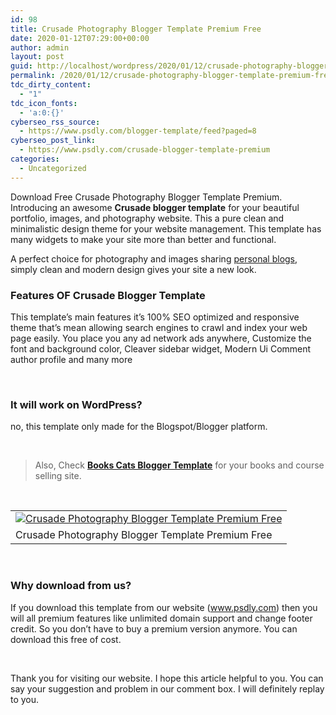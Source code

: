```yaml
---
id: 98
title: Crusade Photography Blogger Template Premium Free
date: 2020-01-12T07:29:00+00:00
author: admin
layout: post
guid: http://localhost/wordpress/2020/01/12/crusade-photography-blogger-template-premium-free/
permalink: /2020/01/12/crusade-photography-blogger-template-premium-free/
tdc_dirty_content:
  - "1"
tdc_icon_fonts:
  - 'a:0:{}'
cyberseo_rss_source:
  - https://www.psdly.com/blogger-template/feed?paged=8
cyberseo_post_link:
  - https://www.psdly.com/crusade-blogger-template-premium
categories:
  - Uncategorized
---
```

<span>Download Free Crusade Photography Blogger Template Premium. Introducing an awesome <b>Crusade blogger template</b> for your beautiful portfolio, images, and photography website. This a pure clean and minimalistic design theme for your website management. This template has many widgets to make your site more than better and functional.</span>

<span>A perfect choice for photography and images sharing <a href="https://semihkececioglu.blogspot.com/" target="_blank" rel="noopener sponsored noreferrer">personal blogs</a>, simply clean and modern design gives your site a new look.</span>

### <span>Features OF&nbsp;Crusade Blogger Template</span>

<span>This template’s main features it’s 100% SEO optimized and responsive theme that’s mean allowing search engines to crawl and index your web page easily. You place you any ad network ads anywhere, Customize the font and background color, Cleaver sidebar widget, Modern Ui Comment author profile and many more</span>

<span>&nbsp;</span>

### <span>It will work on WordPress?</span>

<span>no, this template only made for the Blogspot/Blogger platform.</span>

<span>&nbsp;</span>

<blockquote class="tr_bq" readability="3.9493670886076">
  <p>
    <span>Also, Check <a href="https://www.psdly.com/2020/01/books-cart-blogger-template.html" target="_blank" rel="noopener noreferrer"><b>Books Cats Blogger Template</b></a> for your books and course selling site.</span>
  </p>
</blockquote>

<span>&nbsp;</span>

<table class="tr-caption-container" cellspacing="0" cellpadding="0" align="center">
  <tr>
    <td>
      <a href="https://i0.wp.com/www.psdly.com/wp-content/uploads/2020/01/Download-Free-Crusade-Photography-Blogger-Template-Premium.jpg?ssl=1" data-elementor-open-lightbox="no"><img title="Crusade Photography Blogger Template Premium" src="https://i0.wp.com/www.psdly.com/wp-content/uploads/2020/01/Download-Free-Crusade-Photography-Blogger-Template-Premium.jpg?ssl=1" alt="Crusade Photography Blogger Template Premium Free" border="0" data-original-height="533" data-original-width="800" data-recalc-dims="1" /></a>
    </td>
  </tr>
  
  <tr readability="2">
    <td class="tr-caption">
      <span>Crusade Photography Blogger Template Premium Free</span>
    </td>
  </tr>
</table>

<span>&nbsp;</span>

### <span>Why download from us?</span>

<span>If you download this template from our website (www.psdly.com) then you will all premium features like unlimited domain support and change footer credit.&nbsp;So you don’t have to buy a premium version anymore. You can download this free of cost.</span>

<span>&nbsp;</span>

<div class="batas-downx" readability="8">
  <p>
    <span>Thank you for visiting our website. I hope this article helpful to you. You can say your suggestion and problem in our comment box. I will definitely replay to you.</span>
  </p>
</div>